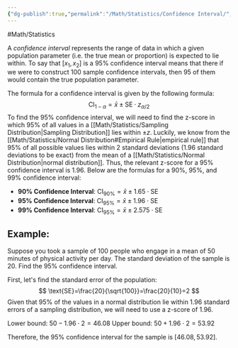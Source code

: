 ```yaml
---
{"dg-publish":true,"permalink":"/Math/Statistics/Confidence Interval/","created":"2024-11-16T20:54:44.839-05:00","updated":"2024-11-17T01:26:11.419-05:00"}
---
```


#Math/Statistics 

A *confidence interval* represents the range of data in which a given population parameter (i.e. the true mean or proportion) is expected to lie within. To say that $[x_1,x_2]$ is a 95% confidence interval means that there if we were to construct 100 sample confidence intervals, then 95 of them would contain the true population parameter.

The formula for a confidence interval is given by the following formula:
$$
\text{CI}_{1-\alpha}=\bar{x}\pm \text{SE}\cdot z_{\alpha/2}
$$
To find the 95% confidence interval, we will need to find the z-score in which 95% of all values in a [[Math/Statistics/Sampling Distribution\|Sampling Distribution]] lies within $\pm z$. Luckily, we know from the [[Math/Statistics/Normal Distribution#Empirical Rule\|empirical rule]] that 95% of all possible values lies within 2 standard deviations (1.96 standard deviations to be exact) from the mean of a [[Math/Statistics/Normal Distribution\|normal distribution]]. Thus, the relevant z-score for a 95% confidence interval is 1.96. Below are the formulas for a 90%, 95%, and 99% confidence interval:

- **90% Confidence Interval**: $\text{CI}_{90\%}=\bar{x}\pm1.65\cdot\text{SE}$
- **95% Confidence Interval**: $\text{CI}_{95\%}=\bar{x}\pm1.96\cdot\text{SE}$
- **99% Confidence Interval**: $\text{CI}_{95\%}=\bar{x}\pm2.575\cdot\text{SE}$
## Example:

Suppose you took a sample of 100 people who engage in a mean of 50 minutes of physical activity per day. The standard deviation of the sample is 20. Find the 95% confidence interval.

First, let's find the standard error of the population:
$$
\text{SE}=\frac{20}{\sqrt{100}}=\frac{20}{10}=2
$$
Given that 95% of the values in a normal distribution lie within 1.96 standard errors of a sampling distribution, we will need to use a z-score of 1.96.

Lower bound: $50-1.96\cdot2=46.08$
Upper bound: $50+1.96\cdot2=53.92$

Therefore, the 95% confidence interval for the sample is $[46.08,53.92]$.